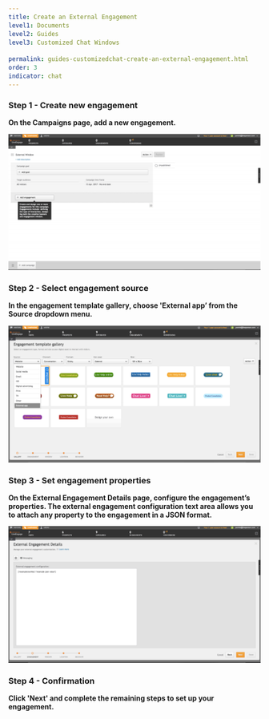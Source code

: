 ```yaml
---
title: Create an External Engagement
level1: Documents
level2: Guides
level3: Customized Chat Windows

permalink: guides-customizedchat-create-an-external-engagement.html
order: 3
indicator: chat
---
```


### Step 1 - Create new engagement
**On the Campaigns page, add a new engagement.**

![Customized1](img/customized1.png)

### Step 2 - Select engagement source
**In the engagement template gallery, choose 'External app’ from the Source dropdown menu.**

![Customized2](img/customized2.png)

### Step 3 - Set engagement properties
**On the External Engagement Details page, configure the engagement’s properties. The external engagement configuration text area allows you to attach any property to the engagement in a JSON format.**

![Customized3](img/customized3.png)

### Step 4 - Confirmation
**Click 'Next' and complete the remaining steps to set up your engagement.**
